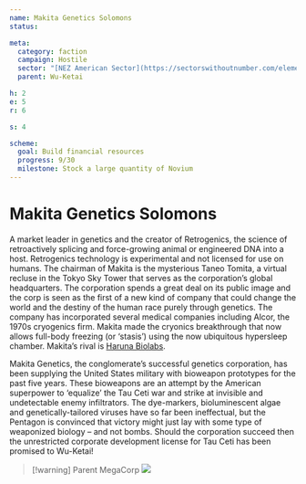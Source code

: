```yaml
---
name: Makita Genetics Solomons
status:

meta:
  category: faction
  campaign: Hostile
  sector: "[NEZ American Sector](https://sectorswithoutnumber.com/elements/E9FKrPjS8tsRmoryYMpe/faction) "
  parent: Wu-Ketai

h: 2
e: 5
r: 6

s: 4

scheme:
  goal: Build financial resources
  progress: 9/30
  milestone: Stock a large quantity of Novium
---
```


# Makita Genetics Solomons

A market leader in genetics and the creator of Retrogenics, the science of retroactively splicing and force-growing animal or engineered DNA into a host. Retrogenics technology is experimental and not licensed for use on humans. The chairman of Makita is the mysterious Taneo Tomita, a virtual recluse in the Tokyo Sky Tower that serves as the corporation’s global headquarters. The corporation spends a great deal on its public image and the corp is seen as the first of a new kind of company that could change the world and the destiny of the human race purely through genetics. The company has incorporated several medical companies including Alcor, the 1970s cryogenics firm. Makita made the cryonics breakthrough that now allows full-body freezing (or ‘stasis’) using the now ubiquitous hypersleep chamber. Makita’s rival is [Haruna Biolabs](haruna.md).

Makita Genetics, the conglomerate’s successful genetics corporation, has been supplying the United States military with bioweapon prototypes for the past five years. These bioweapons are an attempt by the American superpower to ‘equalize’ the Tau Ceti war and strike at invisible and undetectable enemy infiltrators. The dye-markers, bioluminescent algae and genetically-tailored viruses have so far been ineffectual, but the Pentagon is convinced that victory might just lay with some type of weaponized biology – and not bombs. Should the corporation succeed then the unrestricted corporate development license for Tau Ceti has been promised to Wu-Ketai!


> [!warning] Parent MegaCorp
> ![](https://i.imgur.com/QEu2vfo.png)

